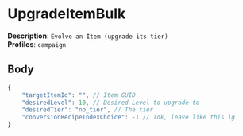 # UpgradeItemBulk

**Description**: `Evolve an Item (upgrade its tier)` \
**Profiles**: `campaign`

## Body
```js
{
    "targetItemId": "", // Item GUID
    "desiredLevel": 10, // Desired Level to upgrade to
    "desiredTier": "no_tier", // The tier
    "conversionRecipeIndexChoice": -1 // Idk, leave like this ig
}
```
